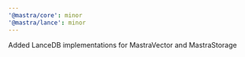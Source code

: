 ```yaml
---
'@mastra/core': minor
'@mastra/lance': minor
---
```


Added LanceDB implementations for MastraVector and MastraStorage
